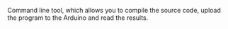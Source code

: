 Command line tool, which allows you to compile the source code, upload the program to the Arduino and read the results.
